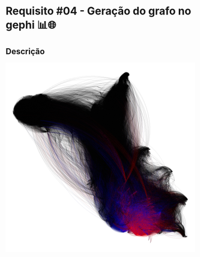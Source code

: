 # Requisito #04 - Geração do grafo no gephi 📊🌐

## Descrição


![requisito_4](https://github.com/yantvrs/WikepediaPage/blob/main/Requisito_4/requisito4.png)

